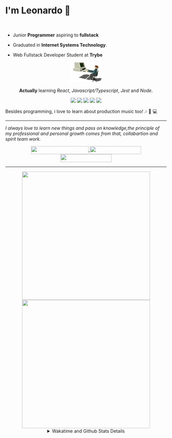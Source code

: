 # I'm Leonardo 🌈
<p align="center">
<img src="https://upload.wikimedia.org/wikipedia/en/thumb/0/05/Flag_of_Brazil.svg/1200px-Flag_of_Brazil.svg.png" width=20 height=15 / >
<img src="https://upload.wikimedia.org/wikipedia/commons/2/2b/Bandeira_do_estado_de_S%C3%A3o_Paulo.svg" width=20 height=15 / >
</p>

- Junior <b>Programmer</b> aspiring to <b>fullstack</b>

- Graduated in <b>Internet Systems Technology</b>.

- Web Fullstack Developer Student at <b>Trybe</b>

<div align="center">

<img src="./img/computer.gif" width="100px">

**Actually** learning _React_, _Javascript/Typescript_, _Jest_ and  _Node_. 

</div>
       
<p align="center">
<img src="https://badges.aleen42.com/src/react.svg">
<img src="https://badges.aleen42.com/src/javascript.svg">
<img src="https://badges.aleen42.com/src/typescript.svg">
<img src="https://badges.aleen42.com/src/jest_1.svg">
<img src="https://badges.aleen42.com/src/node.svg">
<br>
</p>

Besides programming, i love to learn about production music too! :notes: :musical_keyboard: :computer:

* * *

<i>I always love to learn new things and pass on knowledge,the principle of my professional and personal growth comes from that, collabartion and spirit team work.</i><br>

<div align="center">
       
<a href="https://www.linkedin.com/in/lcds90/">
  <img align="center" src="https://img.shields.io/static/v1?logo=linkedin&label=linkedin&message=lcds90&color=blue&style=for-the-badge" height=25 width=180/>
</a>
<a href="http://lcds.me">
  <img align="center" src="https://img.shields.io/static/v1?&label=Portflio&message=site&color=green&style=for-the-badge" height=25 width=160/>
</a>
<a href="mailto:lcds90@gmail.com">
  <img align="center" src="https://img.shields.io/static/v1?&logo=gmail&label=Send&message=Email&color=red&style=for-the-badge" height=25 width=160/>
</a>
       
</div>

* * *

<div align="center">
<a href="https://github.com/lcds90/">
  <img align="center" src="https://github-readme-stats.vercel.app/api/top-langs/?username=lcds90&langs_count=10&theme=gruvbox&layout=compact&include_all_commits=true" height="400px" width="400px"/>
</a>
<a href="https://wakatime.com/@lcds90">
  <img align="center" src="https://github-readme-stats.vercel.app/api/wakatime?username=lcds90&theme=gruvbox&layout=compact" height="400px" width="400px"/>
</a>
       
<details>
       <summary>Wakatime and Github Stats Details</summary>
       <div align="justify">
              
<!--START_SECTION:waka-->
![Profile Views](http://img.shields.io/badge/Profile%20Views-70-blue)

**🐱 My Github Data** 

> 🏆 587 Contributions in the Year 2021
 > 
> 📦 526.8 kB Used in Github's Storage 
 > 
> 💼 Opted to Hire
 > 
> 📜 48 Public Repositories 
 > 
> 🔑 35 Private Repositories  
 > 
**I'm a Night 🦉** 

```text
🌞 Morning    82 commits     ███░░░░░░░░░░░░░░░░░░░░░░   15.33% 
🌆 Daytime    154 commits    ███████░░░░░░░░░░░░░░░░░░   28.79% 
🌃 Evening    166 commits    ███████░░░░░░░░░░░░░░░░░░   31.03% 
🌙 Night      133 commits    ██████░░░░░░░░░░░░░░░░░░░   24.86%

```
📅 **I'm Most Productive on Saturday** 

```text
Monday       82 commits     ███░░░░░░░░░░░░░░░░░░░░░░   15.33% 
Tuesday      78 commits     ███░░░░░░░░░░░░░░░░░░░░░░   14.58% 
Wednesday    47 commits     ██░░░░░░░░░░░░░░░░░░░░░░░   8.79% 
Thursday     43 commits     ██░░░░░░░░░░░░░░░░░░░░░░░   8.04% 
Friday       67 commits     ███░░░░░░░░░░░░░░░░░░░░░░   12.52% 
Saturday     111 commits    █████░░░░░░░░░░░░░░░░░░░░   20.75% 
Sunday       107 commits    █████░░░░░░░░░░░░░░░░░░░░   20.0%

```


📊 **This Week I Spent My Time On** 

```text
⌚︎ Time Zone: America/Sao_Paulo

💬 Programming Languages: 
JSX                      14 hrs 57 mins      ███████████████░░░░░░░░░░   62.63% 
JavaScript               6 hrs               ██████░░░░░░░░░░░░░░░░░░░   25.15% 
Markdown                 1 hr 6 mins         █░░░░░░░░░░░░░░░░░░░░░░░░   4.63% 
CSS                      53 mins             █░░░░░░░░░░░░░░░░░░░░░░░░   3.73% 
JSON                     21 mins             ░░░░░░░░░░░░░░░░░░░░░░░░░   1.51%

🔥 Editors: 
VS Code                  23 hrs 53 mins      █████████████████████████   100.0%

🐱‍💻 Projects: 
sd-013-a-project-frontend12 hrs 45 mins      █████████████░░░░░░░░░░░░   53.39% 
trybe-cronometer         4 hrs 14 mins       ████░░░░░░░░░░░░░░░░░░░░░   17.74% 
project-movie-card-librar3 hrs 25 mins       ███░░░░░░░░░░░░░░░░░░░░░░   14.33% 
restaurants-search       2 hrs 44 mins       ██░░░░░░░░░░░░░░░░░░░░░░░   11.49% 
trybe-course             30 mins             ░░░░░░░░░░░░░░░░░░░░░░░░░   2.1%

💻 Operating System: 
Linux                    23 hrs 53 mins      █████████████████████████   100.0%

```

**I Mostly Code in JavaScript** 

```text
JavaScript               27 repos            ████████░░░░░░░░░░░░░░░░░   34.62% 
TypeScript               15 repos            ████░░░░░░░░░░░░░░░░░░░░░   19.23% 
HTML                     14 repos            ████░░░░░░░░░░░░░░░░░░░░░   17.95% 
CSS                      6 repos             ██░░░░░░░░░░░░░░░░░░░░░░░   7.69% 
PHP                      5 repos             █░░░░░░░░░░░░░░░░░░░░░░░░   6.41%

```


**Timeline**

![Chart not found](https://raw.githubusercontent.com/lcds90/lcds90/main/charts/bar_graph.png) 


 Last Updated on 13/08/2021
<!--END_SECTION:waka-->
              
              
   </div>
</details>
       
       
</div>
